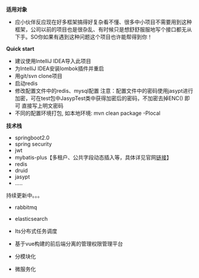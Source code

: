  **适用对象** 
- 应小伙伴反应现在好多框架搞得好复杂看不懂、很多中小项目不需要用到这种框架，公司以前的项目也是很杂乱、有时候只是想舒舒服服地写个接口都无从下手。SO你如果有遇到这种问题这个项目也许能帮得到你！

 **Quick start** 
- 建议使用IntelliJ IDEA导入此项目
- 为IntelliJ IDEA安装lombok插件并重启
- 用git/svn clone项目
- 启动redis
- 修改配置文件中的redis、mysql配置  注意：配置文件中的密码使用jasypt进行加密，可在test包中JasypTest类中获得加密后的密码，不加密去掉ENC() 即可  直接写上明文密码
- 不同的配置环境打包, 如本地环境: mvn clean package -Plocal

 **技术栈** 
- springboot2.0
- spring security
- jwt
- mybatis-plus【多租户、公共字段动态插入等，具体详见官网[链接](http://mp.baomidou.com)】
- redis
- druid
- jasypt
- .....

持续更新中。。。
- rabbitmq
- elasticsearch
- lts分布式任务调度
- 基于vue构建的前后端分离的管理权限管理平台


- 分模块化

- 微服务化
